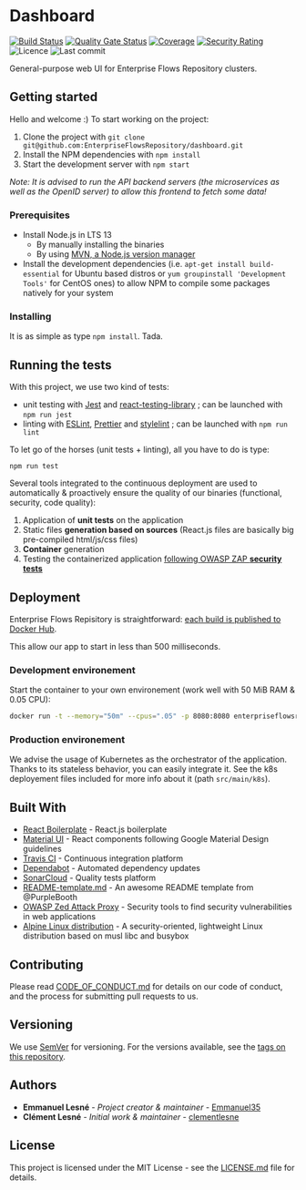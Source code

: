 # Dashboard

[![Build Status](https://travis-ci.org/EnterpriseFlowsRepository/dashboard.svg?branch=dev)](https://travis-ci.org/EnterpriseFlowsRepository/dashboard)
[![Quality Gate Status](https://sonarcloud.io/api/project_badges/measure?project=EnterpriseFlowsRepository_dashboard&metric=alert_status)](https://sonarcloud.io/dashboard?id=EnterpriseFlowsRepository_dashboard)
[![Coverage](https://sonarcloud.io/api/project_badges/measure?project=EnterpriseFlowsRepository_dashboard&metric=coverage)](https://sonarcloud.io/dashboard?id=EnterpriseFlowsRepository_dashboard)
[![Security Rating](https://sonarcloud.io/api/project_badges/measure?project=EnterpriseFlowsRepository_dashboard&metric=security_rating)](https://sonarcloud.io/dashboard?id=EnterpriseFlowsRepository_dashboard)
![Licence](https://img.shields.io/github/license/EnterpriseFlowsRepository/dashboard)
![Last commit](https://img.shields.io/github/last-commit/EnterpriseFlowsRepository/dashboard)

General-purpose web UI for Enterprise Flows Repository clusters.

## Getting started

Hello and welcome :) To start working on the project:

1. Clone the project with `git clone git@github.com:EnterpriseFlowsRepository/dashboard.git`
1. Install the NPM dependencies with `npm install`
1. Start the development server with `npm start`

*Note: It is advised to run the API backend servers (the microservices as well as the OpenID server) to allow this frontend to fetch some data!*

### Prerequisites

- Install Node.js in LTS 13
  - By manually installing the binaries
  - By using [MVN, a Node.js version manager](https://github.com/nvm-sh/nvm)
- Install the development dependencies (i.e. `apt-get install build-essential` for Ubuntu based distros or `yum groupinstall 'Development Tools'` for CentOS ones) to allow NPM to compile some packages natively for your system

### Installing

It is as simple as type `npm install`. Tada.

## Running the tests

With this project, we use two kind of tests:

- unit testing with [Jest](http://facebook.github.io/jest/) and [react-testing-library](https://github.com/kentcdodds/react-testing-library) ; can be launched with `npm run jest`
- linting with [ESLint](http://eslint.org/), [Prettier](https://prettier.io/) and [stylelint](https://stylelint.io/) ; can be launched with `npm run lint`

To let go of the horses (unit tests + linting), all you have to do is type:

```
npm run test
```

Several tools integrated to the continuous deployment are used to automatically & proactively ensure the quality of our binaries (functional, security, code quality):

1. Application of **unit tests** on the application
2. Static files **generation based on sources** (React.js files are basically big pre-compiled html/js/css files)
3. **Container** generation
4. Testing the containerized application [following OWASP ZAP **security tests**](https://github.com/zaproxy/zaproxy)

## Deployment

Enterprise Flows Repisitory is straightforward: [each build is published to Docker Hub](https://hub.docker.com/r/enterpriseflowsrepository/dashboard).

This allow our app to start in less than 500 milliseconds.

### Development environement

Start the container to your own environement (work well with 50 MiB RAM & 0.05 CPU):

```bash
docker run -t --memory="50m" --cpus=".05" -p 8080:8080 enterpriseflowsrepository/dashboard
```

### Production environement

We advise the usage of Kubernetes as the orchestrator of the application. Thanks to its stateless behavior, you can easily integrate it. See the k8s deployement files included for more info about it (path `src/main/k8s`).

## Built With

- [React Boilerplate](https://github.com/react-boilerplate/react-boilerplate) - React.js boilerplate
- [Material UI](https://material-ui.com) - React components following Google Material Design guidelines
- [Travis CI](https://travis-ci.org) - Continuous integration platform
- [Dependabot](https://dependabot.com) - Automated dependency updates
- [SonarCloud](https://sonarcloud.io) - Quality tests platform
- [README-template.md](https://gist.github.com/PurpleBooth/109311bb0361f32d87a2) - An awesome README template from @PurpleBooth
- [OWASP Zed Attack Proxy](https://github.com/zaproxy/zaproxy) - Security tools to find security vulnerabilities in web applications
- [Alpine Linux distribution](https://alpinelinux.org/) - A security-oriented, lightweight Linux distribution based on musl libc and busybox

## Contributing

Please read [CODE_OF_CONDUCT.md](CODE_OF_CONDUCT.md) for details on our code of conduct, and the process for submitting pull requests to us.

## Versioning

We use [SemVer](http://semver.org/) for versioning. For the versions available, see the [tags on this repository](https://github.com/EnterpriseFlowsRepository/dashboard/tags).

## Authors

- **Emmanuel Lesné** - *Project creator & maintainer* - [Emmanuel35](https://github.com/Emmanuel35)
- **Clément Lesné** - *Initial work & maintainer* - [clementlesne](https://github.com/clementlesne)

## License

This project is licensed under the MIT License - see the [LICENSE.md](LICENSE.md) file for details.

